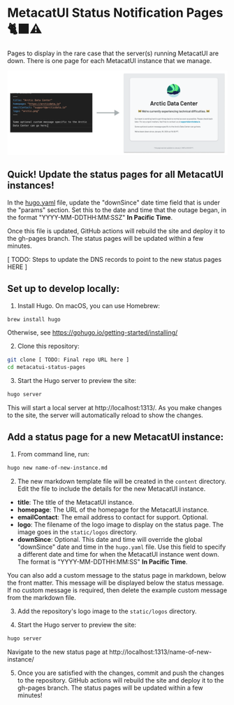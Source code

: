 # MetacatUI Status Notification Pages 🐈‍⬛⚠️

Pages to display in the rare case that the server(s) running MetacatUI are down. There is one page for each MetacatUI instance that we manage.

![MetacatUI Status Pages](./static/metacatui-status-pages.png)

## Quick! Update the status pages for all MetacatUI instances!

In the [hugo.yaml](./hugo.yaml) file, update the "downSince" date time field that is under the "params" section. Set this to the date and time that the outage began, in the format "YYYY-MM-DDTHH:MM:SSZ" **In Pacific Time**.

Once this file is updated, GitHub actions will rebuild the site and deploy it to the gh-pages branch. The status pages will be updated within a few minutes.

[ TODO: Steps to update the DNS records to point to the new status pages HERE ]

## Set up to develop locally:

1. Install Hugo. On macOS, you can use Homebrew:

```bash
brew install hugo
```

Otherwise, see  https://gohugo.io/getting-started/installing/

2. Clone this repository:

```bash
git clone [ TODO: Final repo URL here ]
cd metacatui-status-pages
```

3. Start the Hugo server to preview the site:

```bash
hugo server
```

This will start a local server at http://localhost:1313/. As you make changes to the site, the server will automatically reload to show the changes.

## Add a status page for a new MetacatUI instance:

1. From command line, run:

```bash
hugo new name-of-new-instance.md
```

2. The new markdown template file will be created in the `content` directory. Edit the file to include the details for the new MetacatUI instance.

- **title**: The title of the MetacatUI instance.
- **homepage**: The URL of the homepage for the MetacatUI instance.
- **emailContact**: The email address to contact for support. Optional.
- **logo**: The filename of the logo image to display on the status page. The image goes in the `static/logos` directory.
- **downSince**: Optional. This date and time will override the global "downSince" date and time in the `hugo.yaml` file. Use this field to specify a different date and time for when the MetacatUI instance went down. The format is "YYYY-MM-DDTHH:MM:SS" **In Pacific Time**.

You can also add a custom message to the status page in markdown, below the front matter. This message will be displayed below the status message. If no custom message is required, then delete the example custom message from the markdown file.

3. Add the repository's logo image to the `static/logos` directory.

4. Start the Hugo server to preview the site:

```bash
hugo server
```

Navigate to the new status page at http://localhost:1313/name-of-new-instance/

5. Once you are satisfied with the changes, commit and push the changes to the repository. GitHub actions will rebuild the site and deploy it to the gh-pages branch. The status pages will be updated within a few minutes!